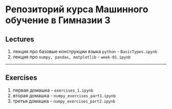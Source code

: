 # Репозиторий курса Машинного обучение в Гимназии 3

## Lectures

1. лекция про базовые конструкции языка `python` - `BasicTypes.ipynb`
2. лекция про `numpy, pandas, matplotlib` - `week-01.ipynb`

---

## Exercises

1. первая домашка - `exercises_1.ipynb`
2. вторая домашка - `numpy_exercises_part1.ipynb`
3. третья домашка - `numpy_exercises_part2.ipynb`
